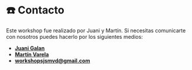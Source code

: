 # ☎️ Contacto

Este workshop fue realizado por Juani y Martín. Si necesitas comunicarte con nosotros puedes hacerlo por los siguientes medios:

* [**Juani Galan**](https://twitter.com/JuaniGalan23)
* [**Martín Varela**](https://twitter.com/martinvarelaaaa)
* **workshopsjsmvd@gmail.com**



